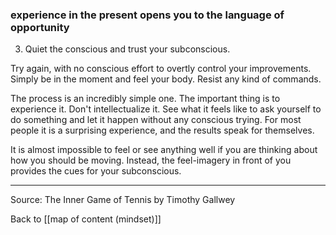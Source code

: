### experience in the present opens you to the language of opportunity

3. Quiet the conscious and trust your subconscious.

Try again, with no conscious effort to overtly control your improvements. Simply be in the moment and feel your body. Resist any kind of commands.

The process is an incredibly simple one. The important thing is to experience it. Don't intellectualize it. See what it feels like to ask yourself to do something and let it happen without any conscious trying. For most people it is a surprising experience, and the results speak for themselves.

It is almost impossible to feel or see anything well if you are thinking about how you should be moving. Instead, the feel-imagery in front of you provides the cues for your subconscious.

---

Source: The Inner Game of Tennis by Timothy Gallwey

Back to [[map of content (mindset)]]